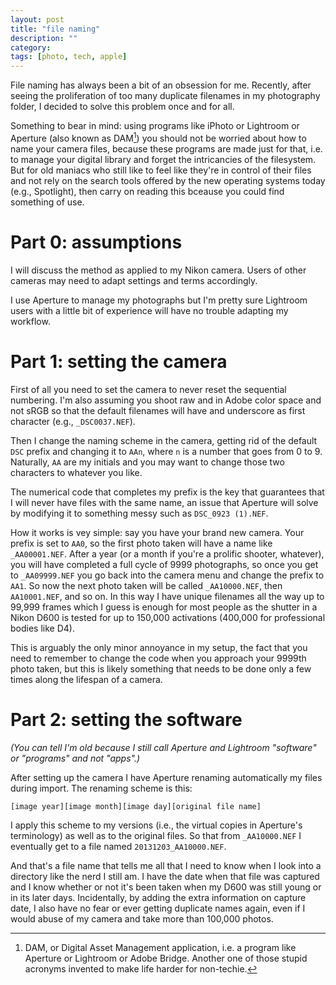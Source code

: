 ```yaml
---
layout: post
title: "file naming"
description: ""
category:
tags: [photo, tech, apple]
---
```


File naming has always been a bit of an obsession for me. Recently, after seeing the proliferation of too many duplicate filenames in my photography folder, I decided to solve this problem once and for all.

Something to bear in mind: using programs like iPhoto or Lightroom or Aperture (also known as DAM[^nota-dam]) you should not be worried about how to name your camera files, because these programs are made just for that, i.e. to manage your digital library and forget the intricancies of the filesystem. But for old maniacs who still like to feel like they're in control of their files and not rely on the search tools offered by the new operating systems today (e.g., Spotlight), then carry on reading this bceause you could find something of use.

# Part 0: assumptions

I will discuss the method as applied to my Nikon camera. Users of other cameras may need to adapt settings and terms accordingly.

I use Aperture to manage my photographs but I'm pretty sure Lightroom users with a little bit of experience will have no trouble adapting my workflow.

# Part 1: setting the camera

First of all you need to set the camera to never reset the sequential numbering. I'm also assuming you shoot raw and in Adobe color space and not sRGB so that the default filenames will have and underscore as first character (e.g., `_DSC0037.NEF`).  

Then I change the naming scheme in the camera, getting rid of the default `DSC` prefix and changing it to `AAn`, where `n` is a number that goes from 0 to 9. Naturally, `AA` are my initials and you may want to change those two characters to whatever you like. 

The numerical code that completes my prefix is the key that guarantees that I will never have files with the same name, an issue that Aperture will solve by modifying it to something messy such as `DSC_0923 (1).NEF`. 

How it works is vey simple: say you have your brand new camera. Your prefix is set to `AA0`, so the first photo taken will have a name like `_AA00001.NEF`. After a year (or a month if you're a prolific shooter, whatever), you will have completed a full cycle of 9999 photographs, so once you get to `_AA09999.NEF` you go back into the camera menu and change the prefix to `AA1`. So now the next photo taken will be called `_AA10000.NEF`, then `AA10001.NEF`, and so on. In this way I have unique filenames all the way up to 99,999 frames which I guess is enough for most people as the shutter in a Nikon D600 is tested for up to 150,000 activations (400,000 for professional bodies like D4). 

This is arguably the only minor annoyance in my setup, the fact that you need to remember to change the code when you approach your 9999th photo taken, but this is likely something that needs to be done only a few times along the lifespan of a camera. 

# Part 2: setting the software

_(You can tell I'm old because I still call Aperture and Lightroom "software" or "programs" and not "apps".)_ 

After setting up the camera I have Aperture renaming automatically my files during import. The renaming scheme is this:

    [image year][image month][image day][original file name]
    
I apply this scheme to my versions (i.e., the virtual copies in Aperture's terminology) as well as to the original files. So that from `_AA10000.NEF` I eventually get to a file named `20131203_AA10000.NEF`.

And that's a file name that tells me all that I need to know when I look into a directory like the nerd I still am. I have the date when that file was captured and I know whether or not it's been taken when my D600 was still young or in its later days. Incidentally, by adding the extra information on capture date, I also have no fear or ever getting duplicate names again, even if I would abuse of my camera and take more than 100,000 photos.


[^nota-dam]: DAM, or Digital Asset Management application, i.e. a program like Aperture or Lightroom or Adobe Bridge. Another one of those stupid acronyms invented to make life harder for non-techie.